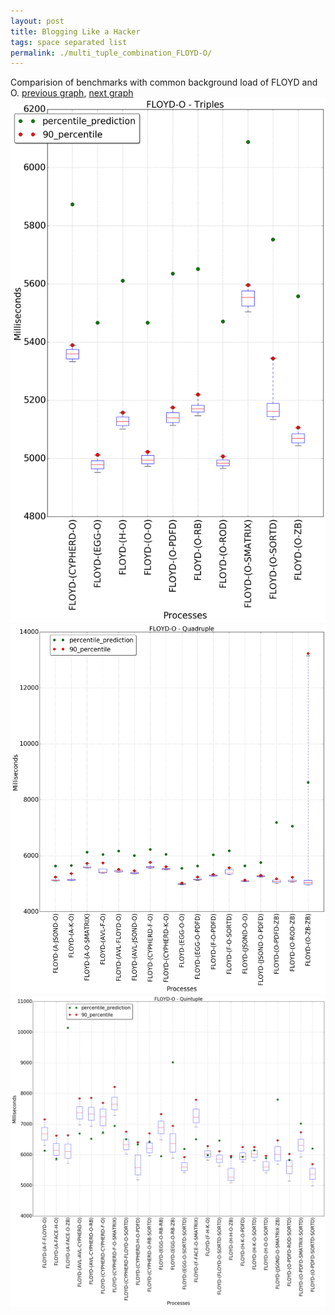 ```yaml
---
layout: post
title: Blogging Like a Hacker
tags: space separated list
permalink: ./multi_tuple_combination_FLOYD-O/
---
```


Comparision of benchmarks with common background load of FLOYD and O.
[previous graph](./multi_tuple_combination_FLOYD-K/), [next graph](./multi_tuple_combination_FLOYD-PDFD/)
<img src="./images/triple/FLOYD/FLOYD-O_box.png" alt="graph figure"><img src="./images/quadruple/FLOYD/FLOYD-O_box.png" alt="graph figure"><img src="./images/quintuple/FLOYD/FLOYD-O_box.png" alt="graph figure">